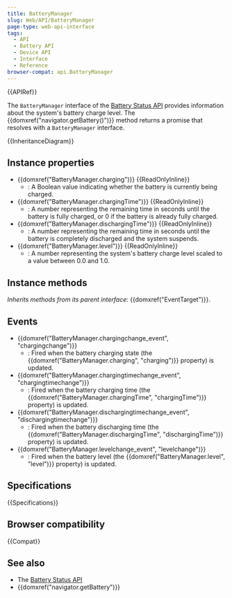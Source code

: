 ```yaml
---
title: BatteryManager
slug: Web/API/BatteryManager
page-type: web-api-interface
tags:
  - API
  - Battery API
  - Device API
  - Interface
  - Reference
browser-compat: api.BatteryManager
---
```


{{APIRef}}

The `BatteryManager` interface of the [Battery Status API](/en-US/docs/Web/API/Battery_Status_API) provides information about the system's battery charge level. The {{domxref("navigator.getBattery()")}} method returns a promise that resolves with a `BatteryManager` interface.

{{InheritanceDiagram}}

## Instance properties

- {{domxref("BatteryManager.charging")}} {{ReadOnlyInline}}
  - : A Boolean value indicating whether the battery is currently being charged.
- {{domxref("BatteryManager.chargingTime")}} {{ReadOnlyInline}}
  - : A number representing the remaining time in seconds until the battery is fully charged, or 0 if the battery is already fully charged.
- {{domxref("BatteryManager.dischargingTime")}} {{ReadOnlyInline}}
  - : A number representing the remaining time in seconds until the battery is completely discharged and the system suspends.
- {{domxref("BatteryManager.level")}} {{ReadOnlyInline}}
  - : A number representing the system's battery charge level scaled to a value between 0.0 and 1.0.

## Instance methods

_Inherits methods from its parent interface:_ {{domxref("EventTarget")}}.

## Events

- {{domxref("BatteryManager.chargingchange_event", "chargingchange")}}
  - : Fired when the battery charging state (the {{domxref("BatteryManager.charging", "charging")}} property) is updated.
- {{domxref("BatteryManager.chargingtimechange_event", "chargingtimechange")}}
  - : Fired when the battery charging time (the {{domxref("BatteryManager.chargingTime", "chargingTime")}} property) is updated.
- {{domxref("BatteryManager.dischargingtimechange_event", "dischargingtimechange")}}
  - : Fired when the battery discharging time (the {{domxref("BatteryManager.dischargingTime", "dischargingTime")}} property) is updated.
- {{domxref("BatteryManager.levelchange_event", "levelchange")}}
  - : Fired when the battery level (the {{domxref("BatteryManager.level", "level")}} property) is updated.

## Specifications

{{Specifications}}

## Browser compatibility

{{Compat}}

## See also

- The [Battery Status API](/en-US/docs/Web/API/Battery_Status_API)
- {{domxref("navigator.getBattery")}}
